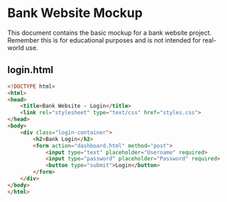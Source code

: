 # Bank Website Mockup

This document contains the basic mockup for a bank website project. Remember this is for educational purposes and is not intended for real-world use.

## login.html

```html
<!DOCTYPE html>
<html>
<head>
    <title>Bank Website - Login</title>
    <link rel="stylesheet" type="text/css" href="styles.css">
</head>
<body>
    <div class="login-container">
        <h2>Bank Login</h2>
        <form action="dashboard.html" method="post">
            <input type="text" placeholder="Username" required>
            <input type="password" placeholder="Password" required>
            <button type="submit">Login</button>
        </form>
    </div>
</body>
</html>
